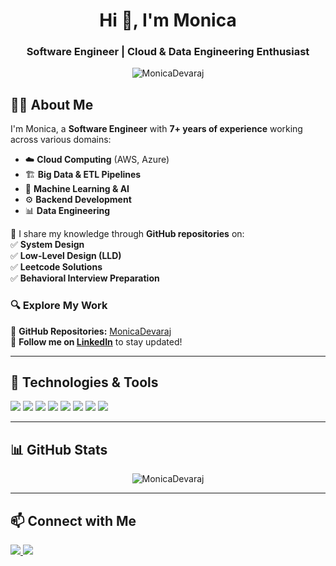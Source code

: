 <h1 align="center">Hi 👋, I'm Monica</h1>
<h3 align="center">Software Engineer | Cloud & Data Engineering Enthusiast</h3>

<p align="center">
  <img src="https://komarev.com/ghpvc/?username=MonicaDevaraj&label=Profile%20Views&color=0e75b6&style=flat" alt="MonicaDevaraj" />
</p>

## 👩‍💻 About Me  
I'm Monica, a **Software Engineer** with **7+ years of experience** working across various domains:  
- ☁️ **Cloud Computing** (AWS, Azure)  
- 🏗 **Big Data & ETL Pipelines**  
- 🧠 **Machine Learning & AI**  
- ⚙️ **Backend Development**  
- 📊 **Data Engineering**  

🚀 I share my knowledge through **GitHub repositories** on:  
✅ **System Design**  
✅ **Low-Level Design (LLD)**  
✅ **Leetcode Solutions**  
✅ **Behavioral Interview Preparation**  

### 🔍 **Explore My Work**  
🔗 **GitHub Repositories:** [MonicaDevaraj](https://github.com/MonicaDevaraj?tab=repositories)  
📢 **Follow me on [LinkedIn](https://www.linkedin.com/in/monica)** to stay updated!  

---

## 🚀 Technologies & Tools  
<p align="left">
  <img src="https://img.shields.io/badge/Python-3776AB?style=for-the-badge&logo=python&logoColor=white" />
  <img src="https://img.shields.io/badge/Java-ED8B00?style=for-the-badge&logo=java&logoColor=white" />
  <img src="https://img.shields.io/badge/Spark-FDEE21?style=for-the-badge&logo=apache-spark&logoColor=black" />
  <img src="https://img.shields.io/badge/AWS-232F3E?style=for-the-badge&logo=amazon-aws&logoColor=white" />
  <img src="https://img.shields.io/badge/Azure-0089D6?style=for-the-badge&logo=microsoft-azure&logoColor=white" />
  <img src="https://img.shields.io/badge/PostgreSQL-316192?style=for-the-badge&logo=postgresql&logoColor=white" />
  <img src="https://img.shields.io/badge/Kafka-231F20?style=for-the-badge&logo=apache-kafka&logoColor=white" />
  <img src="https://img.shields.io/badge/Git-F05032?style=for-the-badge&logo=git&logoColor=white" />
</p>

---

## 📊 GitHub Stats  
<p align="center">
  <img src="https://github-readme-stats.vercel.app/api?username=MonicaDevaraj&show_icons=true&theme=radical" alt="MonicaDevaraj" />
</p>

---

## 📫 Connect with Me  
<p align="left">
  <a href="mailto:monica@example.com">
    <img src="https://img.shields.io/badge/Email-D14836?style=for-the-badge&logo=gmail&logoColor=white" />
  </a>
  <a href="https://linkedin.com/in/monica">
    <img src="https://img.shields.io/badge/LinkedIn-0077B5?style=for-the-badge&logo=linkedin&logoColor=white" />
  </a>
</p>
